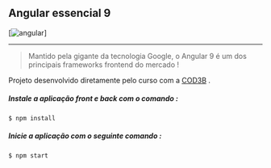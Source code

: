 ##  Angular essencial 9

[![angular](https://s3.amazonaws.com/thinkific/courses/course_card_image_000/678/3951600829991.medium.png?1600829991 "angular")]

------------

> Mantido pela gigante da tecnologia Google, o Angular 9 é um dos principais frameworks frontend do mercado !

Projeto desenvolvido diretamente pelo curso com a [COD3B](http://http://https://www.cod3r.com.br/courses/angular-9-essencial "COD3B") .

#####  Instale a aplicação front e back com o comando :

`$ npm install`

#####  Inicie a aplicação com o seguinte comando :

`$ npm start`
